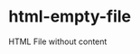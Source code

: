 # html-empty-file
HTML File without content
<!-- En este programa se hizo el menu en acordeon, las palabras de categoria mas grande fueron escritas en listas, y se crearon listas dentro de esa lista. 
 Las listas interiores son desplegadas al dar click en las palabras, simulando un boton-->
